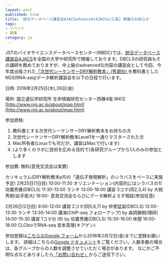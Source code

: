 ```yaml
---
layout: post
published: true
title: '統合データベース講習会AJACSadvanced(AJACSa)三島2 開催のお知らせ'
tags:
- イベント
- 募集
category: ja
---
```

JSTのバイオサイエンスデータベースセンター(NBDC)では、[統合データベース講習会AJACS](http://events.biosciencedbc.jp/training)を全国の大学や研究所で開催しております。DBCLSの研究員もその講師を務めておりますが、中上級のadvancedな内容の講習会として今回、今年度出版された[「次世代シーケンサーDRY解析教本」(秀潤社) ](https://books.google.co.jp/books?id=ZujwCgAAQBAJ)を教科書としたNGS(RNA-seq)データ解析講習会を以下の日程で行います。
 
日時: 2016年2月25日(木),26日(金)
 
場所: 国立遺伝学研究所 生命情報研究センター西棟4階 W412 [http://www.nig.ac.jp/about/map.html](http://www.nig.ac.jp/about/map.html)
 
参加資格:
1. 教科書とする次世代シーケンサーDRY解析教本をお持ちの方
2. 次世代シーケンサーDRY解析教本Level1を一通りマスターされた方
3. Mac所有者(Linuxでも可だが、講習はMacで行います)
4. (より多くのラボに技術を広める目的で)各研究グループから1人のみの参加とします
 
参加費: 無料(意見交流会は実費)
 
カリキュラム(DRY解析教本p10の「遺伝子発現解析」のシラバスをベースに実施予定)
2月25日(1日目)
10:00-11:30 オリエンテーション(内容的にはシラバスの1) 坊農秀雅(DBCLS)
11:30-13:00 ランチ
13:00-18:00 講習 3コマ(同2,3,4) by 大桃秀樹(岩手医大)
18:00- 意見交流会ならびにデータ解析よろず相談(参加任意)
 
2月26日(2日目)
9:00-12:00 講習 2コマ(同5,6,7) by 仲里猛留(DBCLS)
12:00-13:30 ランチ
13:30-14:00 講演(ChIP-seq フォローアップ) by 森岡勝樹(理研)
14:00-15:30 講習 1コマ分 (8) by 坊農秀雅(DBCLS)
15:30-16:00 休憩
16:00-18:00 CLCbioでRNA-seq 宮本真理(キアゲン)
 
参加登録は[こちらのGoogle フォーム](http://goo.gl/forms/XquImoQF0G)から2016年2月12日(金)までに登録お願いします。
詳細はこちらの[Google ドキュメント](https://docs.google.com/document/d/1W-wjW0n9AUnDqLBiWt_fJjMHq9VJP3GYfThRh3yyMcs/edit?usp=sharing)をご覧ください。人数多数の場合は、各グループからの人数を調整させていただく場合があります。 なにかご不明な点などありましたら[「お問い合わせ」](http://dbcls.rois.ac.jp/contact)からご送信下さい。